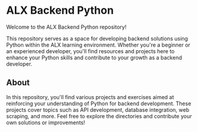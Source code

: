 # ALX Backend Python

Welcome to the ALX Backend Python repository!

This repository serves as a space for developing backend solutions using Python within the ALX learning environment. Whether you're a beginner or an experienced developer, you'll find resources and projects here to enhance your Python skills and contribute to your growth as a backend developer.

## About

In this repository, you'll find various projects and exercises aimed at reinforcing your understanding of Python for backend development. These projects cover topics such as API development, database integration, web scraping, and more. Feel free to explore the directories and contribute your own solutions or improvements!
